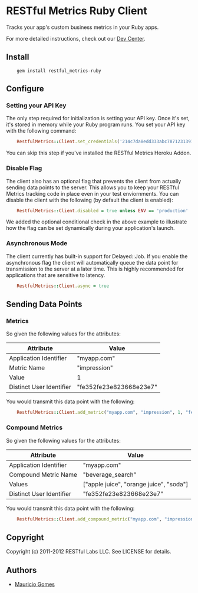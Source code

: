 # RESTful Metrics Ruby Client

Tracks your app's custom business metrics in your Ruby apps.

For more detailed instructions, check out our [Dev Center](http://devcenter.restful-labs.com/metrics/ruby_initialize).

## Install

```
    gem install restful_metrics-ruby
```

## Configure

### Setting your API Key

The only step required for initialization is setting your API key. Once it's set, it's stored in memory while your Ruby program runs. You set your API key with the following command:

``` ruby
    RestfulMetrics::Client.set_credentials('214c7da8edd333abc78712313918ffe5')
```

You can skip this step if you've installed the RESTful Metrics Heroku Addon.

### Disable Flag

The client also has an optional flag that prevents the client from actually sending data points to the server. This allows you to keep your RESTful Metrics tracking code in place even in your test enviornments. You can disable the client with the following (by default the client is enabled):

``` ruby
    RestfulMetrics::Client.disabled = true unless ENV == 'production'
```

We added the optional conditional check in the above example to illustrate how the flag can be set dynamically during your application's launch.

### Asynchronous Mode

The client currently has built-in support for Delayed::Job. If you enable the asynchronous flag the client will automatically queue the data point for transmission to the server at a later time. This is highly recommended for applications that are sensitive to latency.

``` ruby
    RestfulMetrics::Client.async = true
```
    
## Sending Data Points

### Metrics

So given the following values for the attributes:

Attribute                 | Value
-------------             | -------------
Application Identifier    | "myapp.com"
Metric Name               | "impression"
Value                     | 1
Distinct User Identifier  | "fe352fe23e823668e23e7"

You would transmit this data point with the following:

``` ruby
    RestfulMetrics::Client.add_metric("myapp.com", "impression", 1, "fe352fe23e823668e23e7")
```

### Compound Metrics

So given the following values for the attributes:

Attribute                 | Value
-------------             | -------------
Application Identifier    | "myapp.com"
Compound Metric Name      | "beverage_search"
Values                    | ["apple juice", "orange juice", "soda"]
Distinct User Identifier  | "fe352fe23e823668e23e7"

You would transmit this data point with the following:

``` ruby
    RestfulMetrics::Client.add_compound_metric("myapp.com", "impression", ["apple juice", "orange juice", "soda"], "fe352fe23e823668e23e7")
```

## Copyright

Copyright (c) 2011-2012 RESTful Labs LLC. See LICENSE for details.

## Authors

* [Mauricio Gomes](http://github.com/mgomes)
